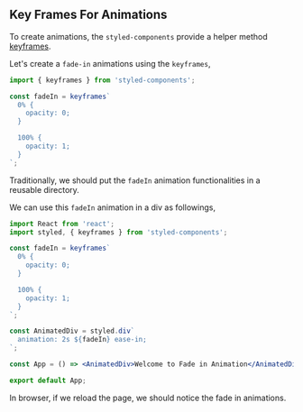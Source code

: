 ## Key Frames For Animations

To create animations, the `styled-components` provide a helper method [keyframes](https://styled-components.com/docs/api#keyframes).

Let's create a `fade-in` animations using the `keyframes`,

```jsx
import { keyframes } from 'styled-components';

const fadeIn = keyframes`
  0% {
    opacity: 0;
  }

  100% {
    opacity: 1;
  }
`;
```

Traditionally, we should put the `fadeIn` animation functionalities in a reusable directory.

We can use this `fadeIn` animation in a div as followings,

```jsx
import React from 'react';
import styled, { keyframes } from 'styled-components';

const fadeIn = keyframes`
  0% {
    opacity: 0;
  }

  100% {
    opacity: 1;
  }
`;

const AnimatedDiv = styled.div`
  animation: 2s ${fadeIn} ease-in;
`;

const App = () => <AnimatedDiv>Welcome to Fade in Animation</AnimatedDiv>

export default App;
```

In browser, if we reload the page, we should notice the fade in animations.